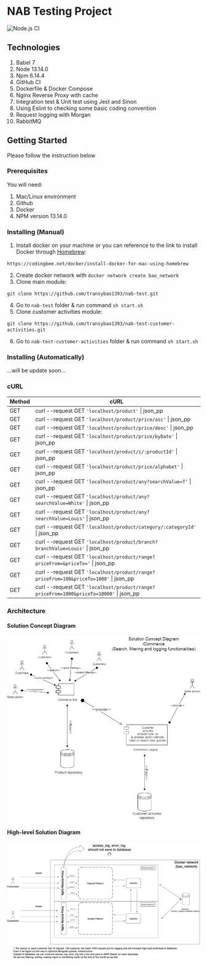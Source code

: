 
# NAB Testing Project
![Node.js CI](https://github.com/transybao1393/nab-test/workflows/Node.js%20CI/badge.svg?branch=master)

## Technologies
1. Babel 7
2. Node 13.14.0
3. Npm 6.14.4
4. GitHub CI
5. Dockerfile & Docker Compose
6. Nginx Reverse Proxy with cache
7. Integration test & Unit test using Jest and Sinon
8. Using Eslint to checking some basic coding convention
9. Request logging with Morgan
10. RabbitMQ

## Getting Started 
Please follow the instruction below

### Prerequisites
You will need:
1. Mac/Linux environment
2. Github
3. Docker
4. NPM version 13.14.0

### Installing (Manual)
1. Install docker on your machine or you can reference to the link to install Docker through [Homebrew](https://docs.brew.sh/Installation):
```
https://codingbee.net/docker/install-docker-for-mac-using-homebrew
```
2. Create docker network with `docker network create bao_network`
3. Clone main module:
```
git clone https://github.com/transybao1393/nab-test.git
```
4. Go to `nab-test` folder & run command `sh start.sh`
5. Clone customer activities module:
```
git clone https://github.com/transybao1393/nab-test-customer-activities.git
```
6. Go to `nab-test-customer-activities` folder & run command `sh start.sh`

### Installing (Automatically)
...will be update soon...

### cURL
Method | cURL
-------|-----
GET | curl --request GET `'localhost/product'` &#124; json_pp
GET | curl --request GET `'localhost/product/price/asc'` &#124; json_pp
GET | curl --request GET `'localhost/product/price/desc'` &#124; json_pp
GET | curl --request GET `'localhost/product/price/byDate'` &#124; json_pp
GET | curl --request GET `'localhost/product/i/:productId'` &#124; json_pp
GET | curl --request GET `'localhost/product/price/alphabet'` &#124; json_pp
GET | curl --request GET `'localhost/product/any?searchValue=T'` &#124; json_pp
GET | curl --request GET `'localhost/product/any?searchValue=White'` &#124; json_pp
GET | curl --request GET `'localhost/product/any?searchValue=Louis'` &#124; json_pp
GET | curl --request GET `'localhost/product/category/:categoryId'` &#124; json_pp
GET | curl --request GET `'localhost/product/branch?branchValue=Louis'` &#124; json_pp
GET | curl --request GET `'localhost/product/range?priceFrom=&priceTo='` &#124; json_pp
GET | curl --request GET `'localhost/product/range?priceFrom=100&priceTo=1000'` &#124; json_pp
GET | curl --request GET `'localhost/product/range?priceFrom=1000&priceTo=10000'` &#124; json_pp

### Architecture

#### Solution Concept Diagram
![Solution concept](./presentation/solution-concepts.png)

#### High-level Solution Diagram
![High-level Solution Diagram](./presentation/high-level-solution-diagram.png)